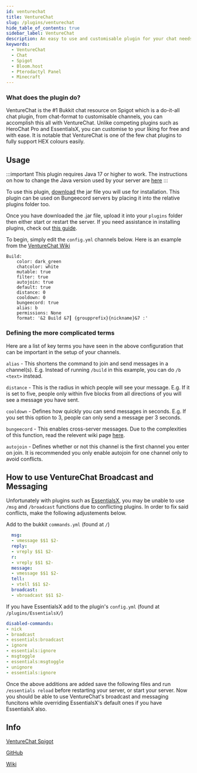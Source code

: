 ```yaml
---
id: venturechat
title: VentureChat
slug: /plugins/venturechat
hide_table_of_contents: true
sidebar_label: VentureChat
description: An easy to use and customisable plugin for your chat needs.
keywords:
  - VentureChat
  - Chat
  - Spigot
  - Bloom.host
  - Pterodactyl Panel
  - Minecraft
---
```


### What does the plugin do?

VentureChat is the #1 Bukkit chat resource on Spigot which is a do-it-all chat plugin, from chat-format to customisable channels, you can accomplish this all with VentureChat. Unlike competing plugins such as HeroChat Pro and EssentialsX, you can customise to your liking for free and with ease. It is notable that VentureChat is one of the few chat plugins to fully support HEX colours easily.

## Usage

:::important
This plugin requires Java 17 or higher to work. The instructions on how to change the Java version used by your server are [here](/java-version)
:::

To use this plugin, [download](https://www.spigotmc.org/resources/venturechat.771/) the jar file you will use for installation. This plugin can be used on Bungeecord servers by placing it into the relative plugins folder too.

Once you have downloaded the .jar file, upload it into your `plugins` folder then either start or restart the server. If you need assistance in installing plugins, check out [this guide](https://docs.bloom.host/installing-plugins).  

To begin, simply edit the `config.yml` channels below. Here is an example from the [VentureChat Wiki](https://www.spigotmc.org/wiki/venturechat-wiki/)

```
Build:
    color: dark_green
    chatcolor: white
    mutable: true
    filter: true
    autojoin: true
    default: true
    distance: 0
    cooldown: 0
    bungeecord: true
    alias: b
    permissions: None
    format: '&2 Build &7┃ {groupprefix}{nickname}&7 :'
```

### Defining the more complicated terms

Here are a list of key terms you have seen in the above configuration that can be important in the setup of your channels.

`alias` - This shortens the command to join and send messages in a channel(s). E.g. Instead of running `/build` in this example, you can do `/b <text>` instead.

`distance` - This is the radius in which people will see your message. E.g. If it is set to five, people only within five blocks from all directions of you will see a message you have sent.

`cooldown` - Defines how quickly you can send messages in seconds. E.g. If you set this option to 3, people can only send a message per 3 seconds.

`bungeecord` - This enables cross-server messages. Due to the complexities of this function, read the relevent wiki page [here](https://www.spigotmc.org/wiki/venturechat-wiki/).

`autojoin` - Defines whether or not this channel is the first channel you enter on join. It is recommended you only enable autojoin for one channel only to avoid conflicts.

## How to use VentureChat Broadcast and Messaging

Unfortunately with plugins such as [EssentialsX](https://www.spigotmc.org/resources/essentialsx.9089/), you may be unable to use `/msg` and `/broadcast` functions due to conflicting plugins. In order to fix said conflicts, make the following adjustements below.

Add to the bukkit `commands.yml` (found at `/`)

```yml
  msg:
  - vmessage $$1 $2-
  reply:
  - vreply $$1 $2-
  r:
  - vreply $$1 $2-
  message:
  - vmessage $$1 $2-
  tell:
  - vtell $$1 $2-
  broadcast:
  - vbroadcast $$1 $2-
```

If you have EssentialsX add to the plugin's `config.yml` (found at `/plugins/EssentialsX/`)

```yml
disabled-commands:
- nick
- broadcast
- essentials:broadcast
- ignore
- essentials:ignore
- msgtoggle
- essentials:msgtoggle
- unignore
- essentials:ignore
```

Once the above additions are added save the following files and run `/essentials reload` before restarting your server, or start your server. Now you should be able to use VentureChat's broadcast and messaging funcitons while overriding EssentialsX's default ones if you have EssentialsX also.

## Info

[VentureChat Spigot](https://www.spigotmc.org/resources/venturechat.771/)  

[GitHub](https://github.com/Aust1n46/VentureChat)  

[Wiki](https://www.spigotmc.org/wiki/venturechat-wiki/)
